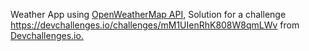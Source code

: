 Weather App using <a href="https://openweathermap.org/api">OpenWeatherMap API</a>, Solution for a challenge https://devchallenges.io/challenges/mM1UIenRhK808W8qmLWv from <a href="https://devchallenges.io/">Devchallenges.io.</a>
